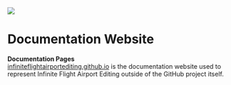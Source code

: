 <img src="https://raw.githubusercontent.com/InfiniteFlightAirportEditing/Airports/master/ifae-banner.png" />

# Documentation Website

<b>Documentation Pages</b>
<br>
<a href="http://infiniteflightairportediting.github.io"> infiniteflightairportediting.github.io</a> is the documentation website used to
represent Infinite Flight Airport Editing outside of the GitHub project itself.
